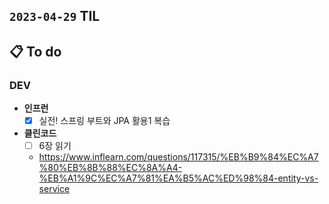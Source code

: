 ## `2023-04-29` TIL

## 📋 To do

### DEV

- **인프런**
    - [x] 실전! 스프링 부트와 JPA 활용1 복습

- **클린코드**
  - [ ] 6장 읽기 
  - https://www.inflearn.com/questions/117315/%EB%B9%84%EC%A7%80%EB%8B%88%EC%8A%A4-%EB%A1%9C%EC%A7%81%EA%B5%AC%ED%98%84-entity-vs-service